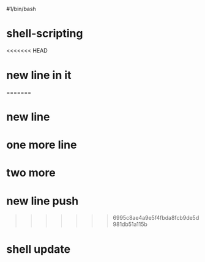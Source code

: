 #1/bin/bash
# shell-scripting
<<<<<<< HEAD
# new line in it
=======
# new line
# one more line
# two more
# new line push
>>>>>>> 6995c8ae4a9e5f4fbda8fcb9de5d981db51a115b


 # shell update

